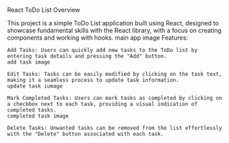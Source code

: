 React ToDo List
Overview

This project is a simple ToDo List application built using React, designed to showcase fundamental skills with the React library, with a focus on creating components and working with hooks.
main app image
Features:

    Add Tasks: Users can quickly add new tasks to the ToDo list by entering task details and pressing the "Add" button.
    add task image

    Edit Tasks: Tasks can be easily modified by clicking on the task text, making it a seamless process to update task information.
    update task iumage

    Mark Completed Tasks: Users can mark tasks as completed by clicking on a checkbox next to each task, providing a visual indication of completed tasks.
    completed task image

    Delete Tasks: Unwanted tasks can be removed from the list effortlessly with the "Delete" button associated with each task.
